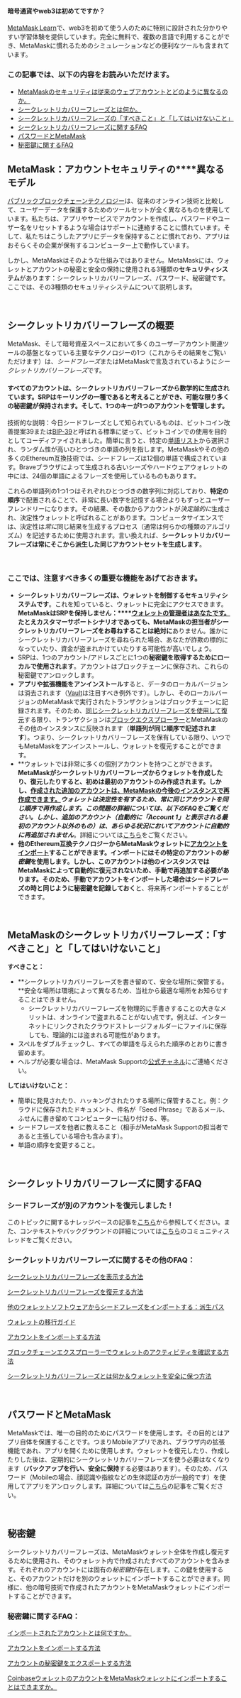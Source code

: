 
#### 暗号通貨やweb3は初めてですか？


[MetaMask Learn](https://learn.metamask.io/)で、web3を初めて使う人のために特別に設計された分かりやすい学習体験を提供しています。完全に無料で、複数の言語で利用することができ、MetaMaskに慣れるためのシミュレーションなどの便利なツールも含まれています。



### この記事では、以下の内容をお読みいただけます。


* [MetaMaskのセキュリティは従来のウェブアカウントとどのように異なるのか。](#h_01FYVAXCSH95CQ08Q0P2VJA5HV)
* [シークレットリカバリーフレーズとは何か。](#h_01FYVAXJQT914HCHEYFPNMEJEA)
* [シークレットリカバリーフレーズの「すべきこと」と「してはいけないこと」](#h_01FYVAXSE5C9E4YBCSWT2F2RBQ)
* [シークレットリカバリーフレーズに関するFAQ](#h_01FYVAXZYWJENFWG9K9CJTQFK7)
* [パスワードとMetaMask](#h_01FYVAY5K22PX6926537V8B4SX)
* [秘密鍵に関するFAQ](#h_01FYVAYH3ZZ8VW8BPDDADWRC8E)




**MetaMask：アカウントセキュリティの****異なるモデル**
------------------------------------


[パブリックブロックチェーンテクノロジー](https://metamask.zendesk.com/hc/en-us/articles/360015489611)は、従来のオンライン技術と比較して、ユーザーデータを保護するためのツールセットが全く異なるものを使用しています。私たちは、アプリやサービスでアカウントを作成し、パスワードやユーザー名をリセットするような場合はサポートに連絡することに慣れています。そして、私たちはこうしたアプリにデータを保持することに慣れており、アプリはおそらくその企業が保有するコンピューター上で動作しています。


しかし、MetaMaskはそのような仕組みではありません。MetaMaskには、ウォレットとアカウントの秘密と安全の保持に使用される3種類の**セキュリティシステム**があります：シークレットリカバリーフレーズ、パスワード、秘密鍵です。ここでは、その3種類のセキュリティシステムについて説明します。


 


**シークレットリカバリーフレーズの概要**
----------------------


MetaMask、そして暗号資産スペースにおいて多くのユーザーアカウント関連ツールの基盤となっている主要なテクノロジーの1つ（これからその結果をご覧いただけます）は、*シードフレーズ*またはMetaMaskで言及されているように*シークレットリカバリーフレーズ*です。


#### **すべてのアカウントは、シークレットリカバリーフレーズから数学的に生成されています。SRPはキーリングの一種であると考えることができ、可能な限り多くの秘密鍵が保持されます。そして、1つのキーが1つのアカウントを管理します。**


技術的な説明：今日シードフレーズとして知られているものは、ビットコイン改善提案39または[BIP-39](https://en.bitcoin.it/wiki/BIP_0039)と呼ばれる標準に従って、ビットコインでの使用を目的としてコーディファイされました。簡単に言うと、特定の[単語リスト](https://github.com/bitcoin/bips/blob/master/bip-0039/english.txt)から選択され、ランダム性が高いひとつづきの単語の列を指します。MetaMaskやその他の多くのEthereum互換技術では、シードフレーズは12個の単語で構成されています。Braveブラウザによって生成される古いシーズやハードウェアウォレットの中には、24個の単語によるフレーズを使用しているものもあります。


これらの単語列の1つ1つはそれぞれひとつづきの数字列に対応しており、**特定の順序**で配置されることで、非常に長い数字を記憶する場合よりもずっとユーザーフレンドリーになります。その結果、その数からアカウントが*決定論的に*生成され、決定性ウォレットと呼ばれることがあります。コンピュータサイエンスでは、決定性は*常に*同じ結果を生成するプロセス（通常は何らかの種類のアルゴリズム）を記述するために使用されます。言い換えれば、**シークレットリカバリーフレーズは常にそこから派生した同じアカウントセットを生成します**。


 


### ここでは、注意すべき多くの重要な機能をあげておきます。


* **シークレットリカバリーフレーズは、ウォレットを制御するセキュリティシステムです**。これを知っていると、ウォレットに完全にアクセスできます。**MetaMaskはSRPを保持しません：****[ウォレットの管理者はあなたです。](https://metamask.zendesk.com/hc/en-us/articles/360059952212)**たとえカスタマーサポートシナリオであっても、MetaMaskの担当者がシークレットリカバリーフレーズをお尋ねすることは**絶対に**ありません。誰かにシークレットリカバリーフレーズを尋ねられた場合、あなたが詐欺の標的になっていたり、資金が盗まれかけていたりする可能性が高いでしょう。
* SRPは、1つのアカウント/アドレスごとに1つの**秘密鍵を取得するためにローカルで使用されます**。アカウントはブロックチェーンに保存され、これらの秘密鍵でアンロックします。
* **アプリや拡張機能をアンインストール**すると、データのローカルバージョンは消去されます（[Vault](https://metamask.zendesk.com/hc/en-us/articles/360018766351)は注目すべき例外です）。しかし、そのローカルバージョンのMetaMaskで実行されたトランザクションはブロックチェーンに記録されます。そのため、[同じシークレットリカバリーフレーズを使用して復元](https://metamask.zendesk.com/hc/en-us/articles/360015289612)する限り、トランザクションは[ブロックエクスプローラー](https://metamask.zendesk.com/hc/en-us/articles/360057536611)とMetaMaskのその他のインスタンスに反映されます（**単語列が同じ順序で記述されます**）。つまり、シークレットリカバリーフレーズを保有している限り、いつでもMetaMaskをアンインストールし、ウォレットを復元することができます。
* **ウォレットでは非常に多くの個別アカウントを持つことができます。**MetaMaskがシークレットリカバリーフレーズからウォレットを作成したり、復元したりすると、初めは最初のアカウントのみ作成されます。しかし、[作成された追加のアカウントは、MetaMaskの今後のインスタンスで再作成できます。](https://metamask.zendesk.com/hc/en-us/articles/360015489271)**ウォレットは*決定性*を有するため、常に同じアカウントを同じ順序で再作成します。この問題の詳細については、以下のFAQをご覧ください。**しかし、追加のアカウント（自動的に「Account 1」と表示される最初のアカウント以外のもの）は、あらゆる状況においてアカウントに自動的に再追加***されません***。詳細については[こちら](https://metamask.zendesk.com/hc/en-us/articles/360015489271-How-to-add-missing-accounts-after-restoring-with-Secret-Recovery-Phrase#:~:text=If%20you%20have,automatically%20re%2Dadded.)をご覧ください。
* **他のEthereum互換テクノロジーからMetaMaskウォレットに[アカウントをインポート](https://metamask.zendesk.com/hc/en-us/articles/360015489331)することができます。**インポートにはその特定のアカウントの*秘密鍵*を使用します。しかし、**このアカウントは他のインスタンスではMetaMaskによって自動的に復元されないため、手動で再追加する必要があります**。そのため、手動でアカウントをインポートした場合は**シードフレーズの時と同じように秘密鍵を記録しておく**と、将来再インポートすることができます。


 


**MetaMaskのシークレットリカバリーフレーズ：「すべきこと」と「してはいけないこと」**
------------------------------------------------




**すべきこと：**

* **シークレットリカバリーフレーズを書き留めて、安全な場所に保管する。**安全な場所は環境によって異なるため、当社から最適な場所をお知らせすることはできません。
	+ シークレットリカバリーフレーズを物理的に手書きすることの大きなメリットは、オンラインで盗まれることがない点です。例えば、インターネットにリンクされたクラウドストレージフォルダーにファイルに保存しても、理論的には盗まれる可能性があります。
* スペルをダブルチェックし、すべての単語を与えられた順序のとおりに書き留めます。
* ヘルプが必要な場合は、MetaMask Supportの[公式チャネル](https://metamask.zendesk.com/hc/en-us/articles/360058230211)にご連絡ください。





**してはいけないこと：**

* 簡単に発見されたり、ハッキングされたりする場所に保管すること。例：クラウドに保存されたドキュメント、件名が「Seed Phrase」であるメール、ふせんに書き留めてコンピューターに貼り付ける、等。
* シードフレーズを他者に教えること（相手がMetaMask Supportの担当者であると主張している場合も含みます）。
* 単語の順序を変更すること。





 


**シークレットリカバリーフレーズに関するFAQ**
--------------------------


### シードフレーズが別のアカウントを復元しました！


このトピックに関するナレッジベースの記事を[こちら](https://metamask.zendesk.com/hc/en-us/articles/360058120992)から参照してください。また、コンテキストやバックグラウンドの詳細については[こちら](https://community.metamask.io/t/restored-metamask-no-coins-are-showing/878/107?u=jacob.cantele)のコミュニティスレッドをご覧ください。


### シークレットリカバリーフレーズに関するその他のFAQ：


[シークレットリカバリーフレーズを表示する方法](https://metamask.zendesk.com/hc/en-us/articles/360015290032)


[シークレットリカバリーフレーズを復元する方法](https://metamask.zendesk.com/hc/en-us/articles/360018766351)


[他のウォレットソフトウェアからシードフレーズをインポートする：派生パス](https://metamask.zendesk.com/hc/en-us/articles/360060331752)


[ウォレットの移行ガイド](https://metamask.zendesk.com/hc/en-us/articles/4867408571803)


[アカウントをインポートする方法](https://metamask.zendesk.com/hc/en-us/articles/360015489331)


[ブロックチェーンエクスプローラーでウォレットのアクティビティを確認する方法](https://metamask.zendesk.com/hc/en-us/articles/360057536611)


[シークレットリカバリーフレーズとは何か＆ウォレットを安全に保つ方法](https://metamask.zendesk.com/hc/en-us/articles/360060826432)


 


**パスワードとMetaMask**
------------------


MetaMaskでは、唯一の目的のためにパスワードを使用します。その目的とはアプリ自体を保護することです。つまりMobileアプリであれ、ブラウザ内の拡張機能であれ、アプリを開くために使用します。ウォレットを復元したり、作成したりした後は、定期的にシークレットリカバリーフレーズを使う必要はなくなります（**バックアップを行い、安全に保持**する必要はあります）。そのため、パスワード（Mobileの場合、顔認識や指紋などの生体認証の方が一般的です）を使用してアプリをアンロックします。詳細については[こちら](https://metamask.zendesk.com/hc/en-us/articles/4405451730331)の記事をご覧ください。


 


**秘密鍵**
-------


シークレットリカバリーフレーズは、MetaMaskウォレット全体を作成し復元するために使用され、そのウォレット内で作成されたすべてのアカウントを含みます。それぞれのアカウントには固有の*秘密鍵*が存在します。この鍵を使用すると、そのアカウントだけを別のウォレットにインポートすることができます。同様に、他の暗号技術で作成されたアカウントをMetaMaskウォレットにインポートすることができます。


### 秘密鍵に関するFAQ：


[インポートされたアカウントとは何ですか。](https://metamask.zendesk.com/hc/en-us/articles/360015289932)


[アカウントをインポートする方法](https://metamask.zendesk.com/hc/en-us/articles/360015489331)


[アカウントの秘密鍵をエクスポートする方法](https://metamask.zendesk.com/hc/en-us/articles/360015289632)


[CoinbaseウォレットのアカウントをMetaMaskウォレットにインポートすることはできますか。](https://metamask.zendesk.com/hc/en-us/articles/360058485292)

